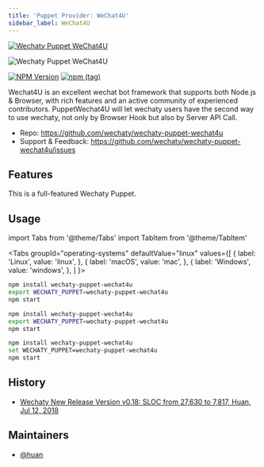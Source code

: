 ```yaml
---
title: 'Puppet Provider: WeChat4U'
sidebar_label: WeChat4U
---
```


[![Wechaty Puppet WeChat4U](https://img.shields.io/badge/Puppet-WeChat4U-blueviolet)](wechat4u)

![Wechaty Puppet WeChat4U](https://raw.githubusercontent.com/wechaty/wechaty-puppet-wechat4u/HEAD/docs/images/wechat4u-logo.png)

[![NPM Version](https://badge.fury.io/js/wechaty-puppet-wechat4u.svg)](https://badge.fury.io/js/wechaty-puppet-wechat4u)
[![npm (tag)](https://img.shields.io/npm/v/wechaty-puppet-wechat4u/next.svg)](https://www.npmjs.com/package/wechaty-puppet-wechat4u?activeTab=versions)

Wechat4U is an excellent wechat bot framework that supports both Node.js & Browser, with rich features and an active community of experienced contributors. PuppetWechat4U will let wechaty users have the second way to use wechaty, not only by Browser Hook but also by Server API Call.

- Repo: <https://github.com/wechaty/wechaty-puppet-wechat4u>
- Support & Feedback: <https://github.com/wechaty/wechaty-puppet-wechat4u/issues>

## Features

This is a full-featured Wechaty Puppet.

## Usage

<!-- MDX import -->
import Tabs from '@theme/Tabs'
import TabItem from '@theme/TabItem'

<Tabs
  groupId="operating-systems"
  defaultValue="linux"
  values={[
    { label: 'Linux',   value: 'linux', },
    { label: 'macOS',   value: 'mac', },
    { label: 'Windows', value: 'windows', },
  ]
}>

<TabItem value="linux">

```sh
npm install wechaty-puppet-wechat4u
export WECHATY_PUPPET=wechaty-puppet-wechat4u
npm start
```

</TabItem>
<TabItem value="mac">

```sh
npm install wechaty-puppet-wechat4u
export WECHATY_PUPPET=wechaty-puppet-wechat4u
npm start
```

</TabItem>
<TabItem value="windows">

```sh
npm install wechaty-puppet-wechat4u
set WECHATY_PUPPET=wechaty-puppet-wechat4u
npm start
```

</TabItem>
</Tabs>

## History

- [Wechaty New Release Version v0.18: SLOC from 27,630 to 7,817, Huan, Jul 12, 2018](https://wechaty.js.org/2018/07/12/wechaty-new-release-version-0.18/)

## Maintainers

- [@huan](https://wechaty.js.org/contributors/huan)
